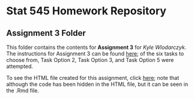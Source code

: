 # Stat 545 Homework Repository

## Assignment 3 Folder

This folder contains the contents for **Assignment 3** for *Kyle Wlodarczyk*. The instructions for Assignment 3 can be found [here](https://stat545.stat.ubc.ca/evaluation/hw03/hw03/); of the six tasks to choose from, Task Option 2, Task Option 3, and Task Option 5 were attempted.

To see the HTML file created for this assignment, click [here](https://stat545-ubc-hw-2019-20.github.io/stat545-hw-kgwkyle/hw03/hw03-dplyr-ggplot2.html); note that although the code has been hidden in the HTML file, but it can be seen in the .Rmd file.

